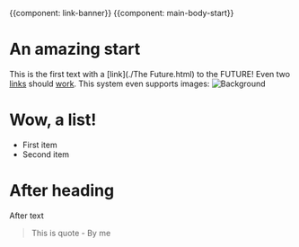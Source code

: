 {{component: link-banner}}
{{component: main-body-start}}

# An amazing start

This is the first text 
with a [link](./The Future.html) to the FUTURE!
Even two [links](https://pipinspace.github.io) should [work](https://pipinspace.github.io).
This system even supports images:
![Background](./img/TitleBackground.png)

# Wow, a list!

- First item
- Second item

# After heading

After text
> This is quote
> \- By me
